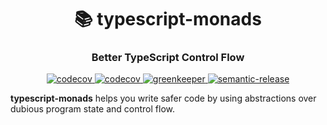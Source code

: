 <h1 align="center" style="border-bottom: none;">📚 typescript-monads</h1>
<h3 align="center">Better TypeScript Control Flow</h3>
<p align="center">
  <a href="https://circleci.com/gh/patrickmichalina/typescript-monads">
    <img alt="codecov" src="https://circleci.com/gh/patrickmichalina/typescript-monads.svg?style=shield">
  </a>
  <a href="https://codecov.io/gh/patrickmichalina/typescript-monads">
    <img alt="codecov" src="https://codecov.io/gh/patrickmichalina/typescript-monads/branch/master/graph/badge.svg">
  </a>
  <a href="https://greenkeeper.io">
    <img alt="greenkeeper" src="https://badges.greenkeeper.io/semantic-release/semantic-release.svg">
  </a>
  <a href="https://github.com/semantic-release/semantic-release">
    <img alt="semantic-release" src="https://img.shields.io/badge/%20%20%F0%9F%93%A6%F0%9F%9A%80-semantic--release-e10079.svg">
  </a>
</p>

**typescript-monads** helps you write safer code by using abstractions over dubious program state and control flow.